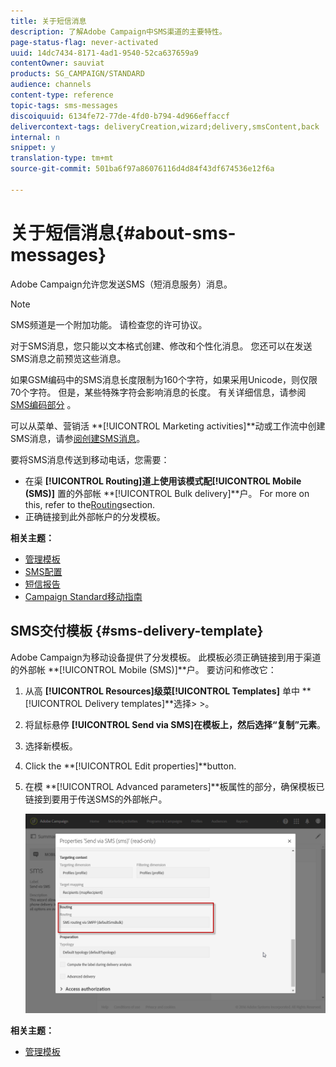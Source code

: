 ```yaml
---
title: 关于短信消息
description: 了解Adobe Campaign中SMS渠道的主要特性。
page-status-flag: never-activated
uuid: 14dc7434-8171-4ad1-9540-52ca637659a9
contentOwner: sauviat
products: SG_CAMPAIGN/STANDARD
audience: channels
content-type: reference
topic-tags: sms-messages
discoiquuid: 6134fe72-77de-4fd0-b794-4d966effaccf
delivercontext-tags: deliveryCreation,wizard;delivery,smsContent,back
internal: n
snippet: y
translation-type: tm+mt
source-git-commit: 501ba6f97a86076116d4d84f43df674536e12f6a

---
```



# 关于短信消息{#about-sms-messages}

Adobe Campaign允许您发送SMS（短消息服务）消息。

>[!NOTE]
>
>SMS频道是一个附加功能。 请检查您的许可协议。

对于SMS消息，您只能以文本格式创建、修改和个性化消息。 您还可以在发送SMS消息之前预览这些消息。

如果GSM编码中的SMS消息长度限制为160个字符，如果采用Unicode，则仅限70个字符。 但是，某些特殊字符会影响消息的长度。 有关详细信息，请参阅 [SMS编码部分](../../administration/using/configuring-sms-channel.md#sms-encoding--length-and-transliteration) 。

可以从菜单、营销活 **[!UICONTROL Marketing activities]**动或工作流中创建SMS消息，请参[阅创建SMS消息](../../channels/using/creating-an-sms-message.md)。

要将SMS消息传送到移动电话，您需要：

* 在渠 **[!UICONTROL Routing]**道上使用该模式配**[!UICONTROL Mobile (SMS)]** 置的外部帐 **[!UICONTROL Bulk delivery]**户。 For more on this, refer to the[Routing](../../administration/using/configuring-sms-channel.md#defining-an-sms-routing)section.
* 正确链接到此外部帐户的分发模板。

**相关主题：**

* [管理模板](../../start/using/marketing-activity-templates.md)
* [SMS配置](../../administration/using/configuring-sms-channel.md#defining-an-sms-routing)
* [短信报告](../../reporting/using/sms-report.md)
* [Campaign Standard移动指南](https://helpx.adobe.com/campaign/kb/acs-mobile.html)

## SMS交付模板 {#sms-delivery-template}

Adobe Campaign为移动设备提供了分发模板。 此模板必须正确链接到用于渠道的外部帐 **[!UICONTROL Mobile (SMS)]**户。 要访问和修改它：

1. 从高 **[!UICONTROL Resources]**级菜**[!UICONTROL Templates]** 单中 **[!UICONTROL Delivery templates]**选择> >。
1. 将鼠标悬停 **[!UICONTROL Send via SMS]**在模板上，然后选择“复**&#x200B;制”元素&#x200B;**。
1. 选择新模板。
1. Click the **[!UICONTROL Edit properties]**button.
1. 在模 **[!UICONTROL Advanced parameters]**板属性的部分，确保模板已链接到要用于传送SMS的外部帐户。

   ![](assets/sms_template.png)

**相关主题：**

* [管理模板](../../start/using/marketing-activity-templates.md)
